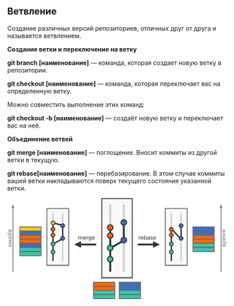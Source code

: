 ## Ветвление

Создание различных версий репозиториев, отличных друг от друга и называется ветвлением. 


**Создание ветки и переключение на ветку**

**git branch [наименование]** — команда, которая создает новую ветку в репозитории.

**git checkout [наименование]** — команда, которая переключает вас на определенную ветку.

Можно совместить выполнение этих команд:

**git checkout -b [наименование]** — создаёт новую ветку и переключает вас на неё.

**Объединение ветвей**

**git merge [наименование]** — поглощение. Вносит коммиты из другой ветки в текущую.

**git rebase[наименование]** — перебазирование. В этом случае коммиты вашей ветки накладываются поверх текущего состояния указанной ветки.

![branch](branch.png)